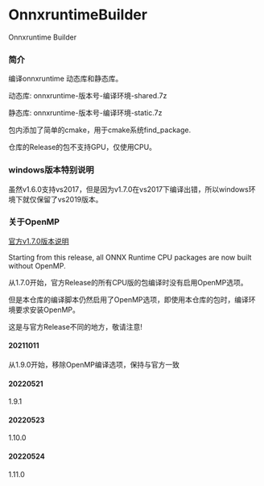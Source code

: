 # OnnxruntimeBuilder

Onnxruntime Builder

### 简介

编译onnxruntime 动态库和静态库。

动态库: onnxruntime-版本号-编译环境-shared.7z

静态库: onnxruntime-版本号-编译环境-static.7z

包内添加了简单的cmake，用于cmake系统find_package.

仓库的Release的包不支持GPU，仅使用CPU。

### windows版本特别说明
虽然v1.6.0支持vs2017，但是因为v1.7.0在vs2017下编译出错，所以windows环境下就仅保留了vs2019版本。

### 关于OpenMP
[官方v1.7.0版本说明](https://github.com/microsoft/onnxruntime/releases/tag/v1.7.0)

Starting from this release, all ONNX Runtime CPU packages are now built without OpenMP.

从1.7.0开始，官方Release的所有CPU版的包编译时没有启用OpenMP选项。

但是本仓库的编译脚本仍然启用了OpenMP选项，即使用本仓库的包时，编译环境要求安装OpenMP。

这是与官方Release不同的地方，敬请注意!

#### 20211011
从1.9.0开始，移除OpenMP编译选项，保持与官方一致

#### 20220521
1.9.1

#### 20220523
1.10.0

#### 20220524
1.11.0